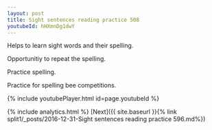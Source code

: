 ```yaml
---
layout: post
title: Sight sentences reading practice 508
youtubeId: hHXmnDg1dwY
---
```

 
 
Helps to learn sight words and their spelling.

Opportunitiy to repeat the spelling. 

Practice spelling. 
 
Practice for spelling bee competitions. 
 
{% include youtubePlayer.html id=page.youtubeId %}
 
 
{% include analytics.html %} 
[Next]({{ site.baseurl }}{% link  split1/_posts/2016-12-31-Sight sentences reading practice 596.md%})
 
